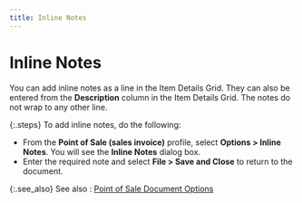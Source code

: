 ```yaml
---
title: Inline Notes
---
```


# Inline Notes


You can add inline notes as a line in the Item Details Grid. They can  also be entered from the **Description**  column in the Item Details Grid. The notes do not wrap to any other line.


{:.steps}
To add inline notes, do the following:

- From the **Point of Sale (sales invoice)** profile,  select **Options &gt; Inline Notes**.  You will see the **Inline Notes** dialog  box.
- Enter the required  note and select **File &gt; Save and Close**  to return to the document.



{:.see_also}
See also
: [Point  of Sale Document Options]({{site.pos_baseurl}}/pos-trans/create-pos-doc/pos-si-profile/options/point_of_sale_invoice_options.html)

